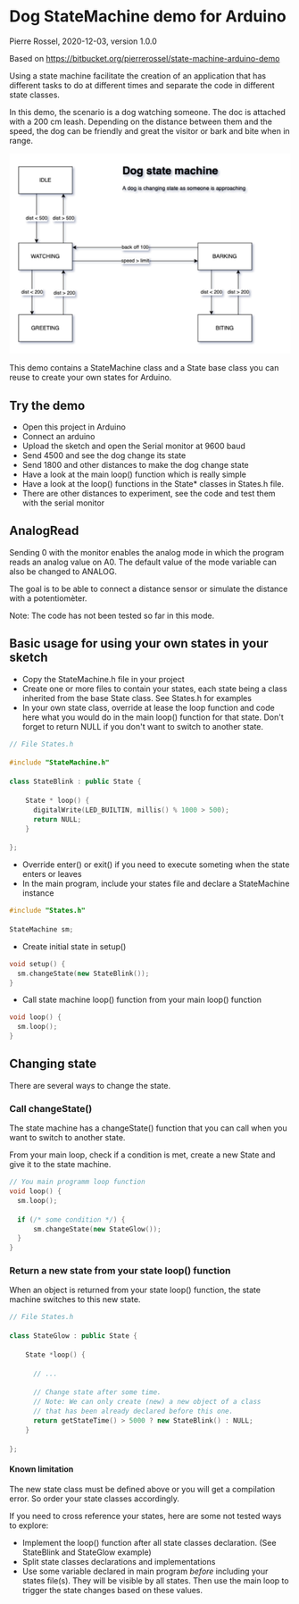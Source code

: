 # Dog StateMachine demo for Arduino

Pierre Rossel, 2020-12-03, version 1.0.0

Based on <https://bitbucket.org/pierrerossel/state-machine-arduino-demo>

Using a state machine facilitate the creation of an application that has different tasks to do at different times and separate the code in different state classes.

In this demo, the scenario is a dog watching someone. The doc is attached with a 200 cm leash. Depending on the distance between them and the speed, the dog can be friendly and great the visitor or bark and bite when in range.

![States diagram](doc/DogStateMachine.drawio.png "States diagram")

This demo contains a StateMachine class and a State base class you can reuse to create your own states for Arduino.

## Try the demo

* Open this project in Arduino
* Connect an arduino
* Upload the sketch and open the Serial monitor at 9600 baud
* Send 4500 and see the dog change its state
* Send 1800 and other distances to make the dog change state
* Have a look at the main loop() function which is really simple
* Have a look at the loop() functions in the State* classes in States.h file.
* There are other distances to experiment, see the code and test them with the serial monitor

## AnalogRead

Sending 0 with the monitor enables the analog mode in
which the program reads an analog value on A0. The default value of the mode variable can also be changed to ANALOG.

The goal is to be able to connect a distance sensor or simulate the distance with a potentiomèter.

Note: The code has not been tested so far in this mode.

## Basic usage for using your own states in your sketch

* Copy the StateMachine.h file in your project
* Create one or more files to contain your states, each state being a class inherited from the base State class. See States.h for examples
* In your own state class, override at lease the loop function and code here what you would do in the main loop() function for that state. Don't forget to return NULL if you don't want to switch to another state.

```CPP
// File States.h

#include "StateMachine.h"

class StateBlink : public State {

    State * loop() {
      digitalWrite(LED_BUILTIN, millis() % 1000 > 500);
      return NULL;
    }

};
```

* Override enter() or exit() if you need to execute someting when the state enters or leaves
* In the main program, include your states file and declare a StateMachine instance

```CPP
#include "States.h"

StateMachine sm;
```

* Create initial state in setup()

```CPP
void setup() {
  sm.changeState(new StateBlink());
}
```

* Call state machine loop() function from your main loop() function

```CPP
void loop() {
  sm.loop();
}

```

## Changing state

There are several ways to change the state.

### Call changeState()

The state machine has a changeState() function that you can call when you want to switch to another state.

From your main loop, check if a condition is met, create a new State and give it to the state machine.

```CPP
// You main programm loop function
void loop() {
  sm.loop();

  if (/* some condition */) {
      sm.changeState(new StateGlow());
  }
}
```

### Return a new state from your state loop() function

When an object is returned from your state loop() function, the state machine switches to this new state.

```CPP
// File States.h

class StateGlow : public State {

    State *loop() {

      // ...

      // Change state after some time.
      // Note: We can only create (new) a new object of a class
      // that has been already declared before this one.
      return getStateTime() > 5000 ? new StateBlink() : NULL;
    }

};
```

#### Known limitation

The new state class must be defined above or you will get a compilation error. So order your state classes accordingly.

If you need to cross reference your states, here are some not tested ways to explore:

* Implement the loop() function after all state classes declaration. (See StateBlink and StateGlow example)
* Split state classes declarations and implementations
* Use some variable declared in main program *before* including your states file(s). They will be visible by all states. Then use the main loop to trigger the state changes based on these values.
